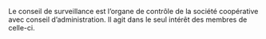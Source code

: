 Le conseil de surveillance est l’organe de contrôle de la société coopérative avec conseil d’administration. Il agit dans le seul intérêt des membres de celle-ci.